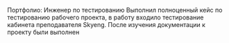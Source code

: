 Портфолио: Инженер по тестированию
Выполнил полноценный кейс по тестированию рабочего проекта, в работу входило тестирование кабинета преподавателя Skyeng. После изучения документации к проекту были выполнен


